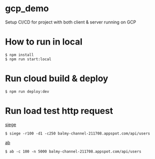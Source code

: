 # gcp_demo
Setup CI/CD for project with both client & server running on GCP

# How to run in local
```
$ npm install
$ npm run start:local
```

# Run cloud build & deploy
```
$ npm run deploy:dev
```

# Run load test http request

[siege](https://www.bigbluedoor.net/blog/benchmarking-siege)
```
$ siege -r100 -d1 -c250 balmy-channel-211708.appspot.com/api/users
```

[ab](https://httpd.apache.org/docs/2.4/programs/ab.html)
```
$ ab -c 100 -n 5000 balmy-channel-211708.appspot.com/api/users
```
